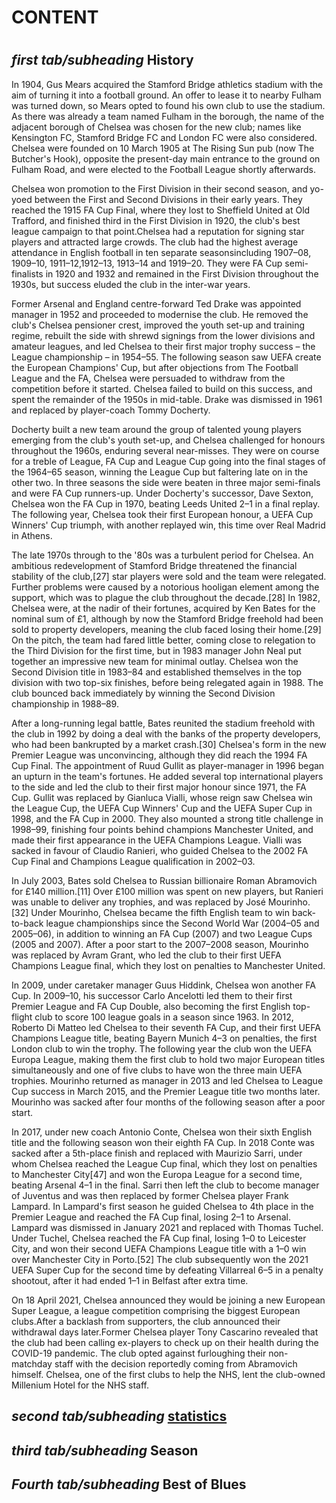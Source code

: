 <h1><b>CONTENT</b><H1>

<h2><i>first tab/subheading </i><b>History</b></h2>


<article>
  <p>
     In 1904, Gus Mears acquired the Stamford Bridge athletics stadium with the aim of turning it into a football ground. An offer to lease it to nearby Fulham was turned down, so Mears opted to found his own club to use the stadium. As there was already a team named Fulham in the borough, the name of the adjacent borough of Chelsea was chosen for the new club; names like Kensington FC, Stamford Bridge FC and London FC were also considered. Chelsea were founded on 10 March 1905 at The Rising Sun pub (now The Butcher's Hook), opposite the present-day main entrance to the ground on Fulham Road, and were elected to the Football League shortly afterwards.
  </p>
  <p>
     Chelsea won promotion to the First Division in their second season, and yo-yoed between the First and Second Divisions in their early years. They reached the 1915 FA Cup Final, where they lost to Sheffield United at Old Trafford, and finished third in the First Division in 1920, the club's best league campaign to that point.Chelsea had a reputation for signing star players and attracted large crowds. The club had the highest average attendance in English football in ten separate seasonsincluding 1907–08, 1909–10, 1911–12,1912–13, 1913–14 and 1919–20. They were FA Cup semi-finalists in 1920 and 1932 and remained in the First Division throughout the 1930s, but success eluded the club in the inter-war years.
 </p>
 <p>
     Former Arsenal and England centre-forward Ted Drake was appointed manager in 1952 and proceeded to modernise the club. He removed the club's Chelsea pensioner crest, improved the youth set-up and training regime, rebuilt the side with shrewd signings from the lower divisions and amateur leagues, and led Chelsea to their first major trophy success – the League championship – in 1954–55. The following season saw UEFA create the European Champions' Cup, but after objections from The Football League and the FA, Chelsea were persuaded to withdraw from the competition before it started. Chelsea failed to build on this success, and spent the remainder of the 1950s in mid-table. Drake was dismissed in 1961 and replaced by player-coach Tommy Docherty.
 </p>
 <p>
     Docherty built a new team around the group of talented young players emerging from the club's youth set-up, and Chelsea challenged for honours throughout the 1960s, enduring several near-misses. They were on course for a treble of League, FA Cup and League Cup going into the final stages of the 1964–65 season, winning the League Cup but faltering late on in the other two. In three seasons the side were beaten in three major semi-finals and were FA Cup runners-up. Under Docherty's successor, Dave Sexton, Chelsea won the FA Cup in 1970, beating Leeds United 2–1 in a final replay. The following year, Chelsea took their first European honour, a UEFA Cup Winners' Cup triumph, with another replayed win, this time over Real Madrid in Athens.      
 </p>
 <p>
     The late 1970s through to the '80s was a turbulent period for Chelsea. An ambitious redevelopment of Stamford Bridge threatened the financial stability of the club,[27] star players were sold and the team were relegated. Further problems were caused by a notorious hooligan element among the support, which was to plague the club throughout the decade.[28] In 1982, Chelsea were, at the nadir of their fortunes, acquired by Ken Bates for the nominal sum of £1, although by now the Stamford Bridge freehold had been sold to property developers, meaning the club faced losing their home.[29] On the pitch, the team had fared little better, coming close to relegation to the Third Division for the first time, but in 1983 manager John Neal put together an impressive new team for minimal outlay. Chelsea won the Second Division title in 1983–84 and established themselves in the top division with two top-six finishes, before being relegated again in 1988. The club bounced back immediately by winning the Second Division championship in 1988–89.          
 </p>
 <p>
     After a long-running legal battle, Bates reunited the stadium freehold with the club in 1992 by doing a deal with the banks of the property developers, who had been bankrupted by a market crash.[30] Chelsea's form in the new Premier League was unconvincing, although they did reach the 1994 FA Cup Final. The appointment of Ruud Gullit as player-manager in 1996 began an upturn in the team's fortunes. He added several top international players to the side and led the club to their first major honour since 1971, the FA Cup. Gullit was replaced by Gianluca Vialli, whose reign saw Chelsea win the League Cup, the UEFA Cup Winners' Cup and the UEFA Super Cup in 1998, and the FA Cup in 2000. They also mounted a strong title challenge in 1998–99, finishing four points behind champions Manchester United, and made their first appearance in the UEFA Champions League. Vialli was sacked in favour of Claudio Ranieri, who guided Chelsea to the 2002 FA Cup Final and Champions League qualification in 2002–03.          
 </p>
  <p>
     In July 2003, Bates sold Chelsea to Russian billionaire Roman Abramovich for £140 million.[11] Over £100 million was spent on new players, but Ranieri was unable to deliver any trophies, and was replaced by José Mourinho.[32] Under Mourinho, Chelsea became the fifth English team to win back-to-back league championships since the Second World War (2004–05 and 2005–06), in addition to winning an FA Cup (2007) and two League Cups (2005 and 2007). After a poor start to the 2007–2008 season, Mourinho was replaced by Avram Grant, who led the club to their first UEFA Champions League final, which they lost on penalties to Manchester United.          
  </p>
  <p>
     In 2009, under caretaker manager Guus Hiddink, Chelsea won another FA Cup. In 2009–10, his successor Carlo Ancelotti led them to their first Premier League and FA Cup Double, also becoming the first English top-flight club to score 100 league goals in a season since 1963. In 2012, Roberto Di Matteo led Chelsea to their seventh FA Cup, and their first UEFA Champions League title, beating Bayern Munich 4–3 on penalties, the first London club to win the trophy. The following year the club won the UEFA Europa League, making them the first club to hold two major European titles simultaneously and one of five clubs to have won the three main UEFA trophies. Mourinho returned as manager in 2013 and led Chelsea to League Cup success in March 2015, and the Premier League title two months later. Mourinho was sacked after four months of the following season after a poor start.
          
  </p>
  <p>
     In 2017, under new coach Antonio Conte, Chelsea won their sixth English title and the following season won their eighth FA Cup. In 2018 Conte was sacked after a 5th-place finish and replaced with Maurizio Sarri, under whom Chelsea reached the League Cup final, which they lost on penalties to Manchester City[47] and won the Europa League for a second time, beating Arsenal 4–1 in the final. Sarri then left the club to become manager of Juventus and was then replaced by former Chelsea player Frank Lampard. In Lampard's first season he guided Chelsea to 4th place in the Premier League and reached the FA Cup final, losing 2–1 to Arsenal. Lampard was dismissed in January 2021 and replaced with Thomas Tuchel. Under Tuchel, Chelsea reached the FA Cup final, losing 1–0 to Leicester City, and won their second UEFA Champions League title with a 1–0 win over Manchester City in Porto.[52] The club subsequently won the 2021 UEFA Super Cup for the second time by defeating Villarreal 6–5 in a penalty shootout, after it had ended 1–1 in Belfast after extra time.
          
  </p>
  <p>
     On 18 April 2021, Chelsea announced they would be joining a new European Super League, a league competition comprising the biggest European clubs.After a backlash from supporters, the club announced their withdrawal days later.Former Chelsea player Tony Cascarino revealed that the club had been calling ex-players to check up on their health during the COVID-19 pandemic. The club opted against furloughing their non-matchday staff with the decision reportedly coming from Abramovich himself. Chelsea, one of the first clubs to help the NHS, lent the club-owned Millenium Hotel for the NHS staff.          
  </p>















<h2><i>second tab/subheading </i><b> <a href="https://en.wikipedia.org/wiki/List_of_Chelsea_F.C._records_and_statistics" target="_blank">statistics</a></b></h2>














<h2><i>third tab/subheading </i><b>Season</b></h2>


















<h2><i>Fourth tab/subheading </i><b>Best of Blues</b></h2>